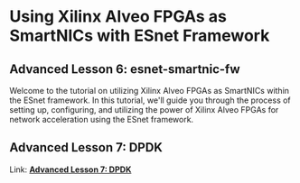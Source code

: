 # Using Xilinx Alveo FPGAs as SmartNICs with ESnet Framework

## Advanced Lesson 6: esnet-smartnic-fw

Welcome to the tutorial on utilizing Xilinx Alveo FPGAs as SmartNICs within the ESnet framework. In this tutorial, we'll guide you through the process of setting up, configuring, and utilizing the power of Xilinx Alveo FPGAs for network acceleration using the ESnet framework.

## Advanced Lesson 7: DPDK

Link: **[Advanced Lesson 7: DPDK](7-lesson7.md)**

